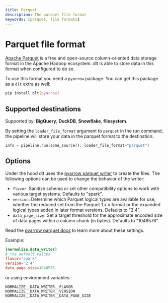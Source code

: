 ```yaml
---
title: Parquet
description: The parquet file format
keywords: [parquet, file formats]
---
```


# Parquet file format

[Apache Parquet](https://en.wikipedia.org/wiki/Apache_Parquet) is a free and open-source
column-oriented data storage format in the Apache Hadoop ecosystem. dlt is able to store data in
this format when configured to do so.

To use this format you need a `pyarrow` package. You can get this package as a `dlt` extra as well:

```sh
pip install dlt[pyarrow]
```

## Supported destinations

Supported by: **BigQuery**, **DuckDB**, **Snowflake**, **filesystem**.

By setting the `loader_file_format` argument to `parquet` in the run command, the pipeline will
store your data in the parquet format to the destination:

```python
info = pipeline.run(some_source(), loader_file_format="parquet")
```

## Options

Under the hood dlt uses the
[pyarrow parquet writer](https://arrow.apache.org/docs/python/generated/pyarrow.parquet.ParquetWriter.html)
to create the files. The following options can be used to change the behavior of the writer:

- `flavor`: Sanitize schema or set other compatibility options to work with various target systems.
  Defaults to "spark".
- `version`: Determine which Parquet logical types are available for use, whether the reduced set
  from the Parquet 1.x.x format or the expanded logical types added in later format versions.
  Defaults to "2.4".
- `data_page_size`: Set a target threshold for the approximate encoded size of data pages within a
  column chunk (in bytes). Defaults to "1048576".

Read the
[pyarrow parquet docs](https://arrow.apache.org/docs/python/generated/pyarrow.parquet.ParquetWriter.html)
to learn more about these settings.

Example:

```toml
[normalize.data_writer]
# the default values
flavor="spark"
version="2.4"
data_page_size=1048576
```

or using environment variables:

```
NORMALIZE__DATA_WRITER__FLAVOR
NORMALIZE__DATA_WRITER__VERSION
NORMALIZE__DATA_WRITER__DATA_PAGE_SIZE
```
